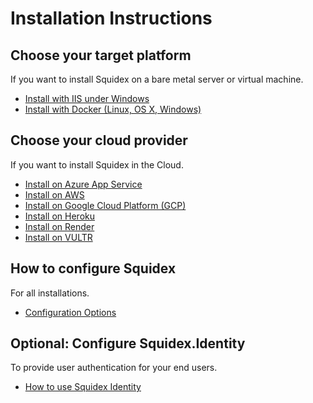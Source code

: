 # Installation Instructions

## Choose your target platform

If you want to install Squidex on a bare metal server or virtual machine.

* [Install with IIS under Windows](platforms/install-iis.md)
* [Install with Docker \(Linux, OS X, Windows\)](platforms/install-docker.md)

## Choose your cloud provider

If you want to install Squidex in the Cloud.

* [Install on Azure App Service](platforms/install-azure.md)
* [Install on AWS](platforms/install-on-aws.md)
* [Install on Google Cloud Platform \(GCP\)]()
* [Install on Heroku](platforms/install-on-heroku.md)
* [Install on Render](platforms/install-on-render.md)
* [Install on VULTR](platforms/install-on-vultr.md)

## How to configure Squidex

For all installations.

* [Configuration Options](configuration.md)

## Optional: Configure Squidex.Identity

To provide user authentication for your end users.

* [How to use Squidex Identity](https://github.com/Squidex/squidex-docs2/tree/8d35c365b74878aa247c2d0b90867aceea77df1b/01-getting-started/identity/use-squidex-identity.md)

